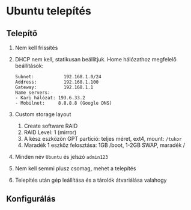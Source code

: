 # Ubuntu telepítés

## Telepítő

1. Nem kell frissítés
2. DHCP nem kell, statikusan beállítjuk. Home hálózathoz megfelelő beállítások:

    ```
    Subnet:           192.168.1.0/24
    Address:          192.168.1.100
    Gateway:          192.168.1.1
    Name servers:
    - Kari hálózat: 193.6.33.2
    - Mobilnet:     8.8.8.8 (Google DNS)
    ```

3. Custom storage layout
   1. Create software RAID
   2. RAID Level: 1 (mirror)
   3. A kész eszközön GPT partíció: teljes méret, ext4, mount: `/tukor`
   4. Maradék 1 eszköz felosztása: 1GB /boot, 1-2GB SWAP, maradék /
4. Minden név `Ubuntu` és jelszó `admin123`
5. Nem kell semmi plusz csomag, mehet a telepítés
6. Telepítés után gép leállítása és a tárolók átvariálása valahogy

## Konfigurálás
